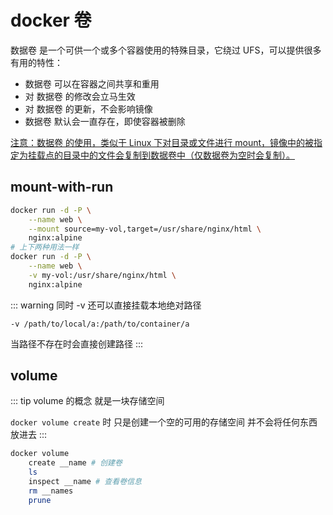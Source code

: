 # docker 卷

数据卷 是一个可供一个或多个容器使用的特殊目录，它绕过 UFS，可以提供很多有用的特性：
- 数据卷 可以在容器之间共享和重用
- 对 数据卷 的修改会立马生效
- 对 数据卷 的更新，不会影响镜像
- 数据卷 默认会一直存在，即使容器被删除

[注意：数据卷 的使用，类似于 Linux 下对目录或文件进行 mount，镜像中的被指定为挂载点的目录中的文件会复制到数据卷中（仅数据卷为空时会复制）。][1]

## mount-with-run

```bash
docker run -d -P \
    --name web \
    --mount source=my-vol,target=/usr/share/nginx/html \
    nginx:alpine
# 上下两种用法一样
docker run -d -P \
    --name web \
    -v my-vol:/usr/share/nginx/html \
    nginx:alpine
```

::: warning
同时 -v 还可以直接挂载本地绝对路径

`-v /path/to/local/a:/path/to/container/a`

当路径不存在时会直接创建路径
:::

## volume

::: tip
volume 的概念 就是一块存储空间

`docker volume create` 时 只是创建一个空的可用的存储空间 并不会将任何东西放进去
:::

```bash
docker volume
    create __name # 创建卷
    ls
    inspect __name # 查看卷信息
    rm __names
    prune
```

[1]: https://yeasy.gitbook.io/docker_practice/data_management/volume